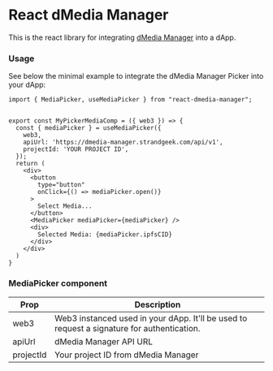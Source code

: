 # React dMedia Manager

This is the react library for integrating [dMedia Manager](https://dmedia-manager.strandgeek.com) into a dApp.


### Usage

See below the minimal example to integrate the dMedia Manager Picker into your dApp:

```react
import { MediaPicker, useMediaPicker } from "react-dmedia-manager";


export const MyPickerMediaComp = ({ web3 }) => {
  const { mediaPicker } = useMediaPicker({
    web3,
    apiUrl: 'https://dmedia-manager.strandgeek.com/api/v1',
    projectId: 'YOUR PROJECT ID',
  });
  return (
    <div>
      <button
        type="button"
        onClick={() => mediaPicker.open()}
      >
        Select Media...
      </button>
      <MediaPicker mediaPicker={mediaPicker} />
      <div>
        Selected Media: {mediaPicker.ipfsCID}
      </div>
    </div>
  )
}
```


### MediaPicker component

| Prop      | Description                                                                                |
|-----------|--------------------------------------------------------------------------------------------|
| web3      | Web3 instanced used in your dApp. It'll be used to request a signature for authentication. |
| apiUrl    | dMedia Manager API URL                                                                     |
| projectId | Your project ID from dMedia Manager                                                        |

